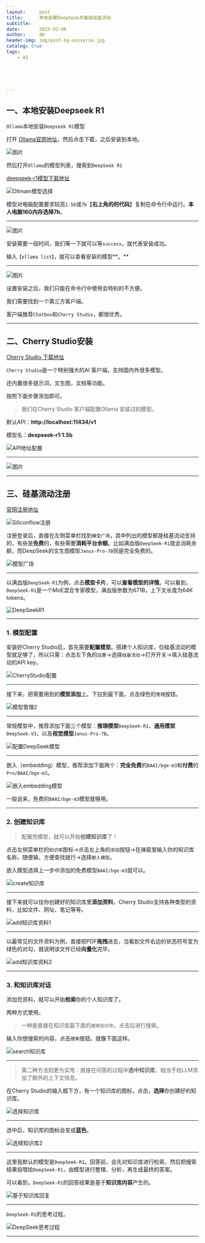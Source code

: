 ```yaml
---
layout:     post
title:      本地部署DeepSeek并集成硅基流动
subtitle:   
date:       2025-02-06
author:     dm
header-img: img/post-bg-universe.jpg
catalog: true
tags:
    - AI





---
```


## 一、本地安装Deepseek R1

`Ollama`本地安装`Deepseek R1`模型

打开 [Ollama官网地址](https://ollama.com/)，然后点击下载，之后安装到本地。

![图片](https://raw.githubusercontents.com/DongMing0103/MarkdownCloudImage/master/data/work/OllamaDownload.png)

然后打开`Ollama`的模型列表，搜索到`DeepSeek R1`

[deepseek-r1模型下载地址](https://ollama.com/library/deepseek-r1)

![Ollmam模型选择](https://raw.githubusercontents.com/DongMing0103/MarkdownCloudImage/master/data/work/Ollmam模型选择.png)

模型对电脑配置要求较高`1.5b`或`7b`【**右上角的的代码**】复制在命令行中运行。**本人电脑16G内存选择7b**。

---

![图片](https://raw.githubusercontents.com/DongMing0103/MarkdownCloudImage/master/data/work/下载模型.png)

安装需要一段时间，我们等一下就可以等`success`，就代表安装成功。 

输入`【ollama list】`，就可以查看安装的模型**。**

---

![图片](https://raw.githubusercontents.com/DongMing0103/MarkdownCloudImage/master/data/work/查看模型list.png)

设置安装之后，我们只能在命令行中使用会特别的不方便。

我们需要找到一个第三方客户端。

客户端推荐`Chatbox`和`Cherry Studio`，都很优秀。

---



## 二、Cherry Studio安装

[Cherry Studio 下载地址](https://cherry-ai.com/)

`Cherry Studio`是一个特别强大的AI 客户端，支持国内外很多模型。

还内置很多提示词，文生图，文档等功能。

按照下面步骤添加即可。

> 我们在Cherry Studio 客户端配置Ollama 安装过的模型。

默认API：**http://localhost:11434/v1**

模型名：**deepseek-r1:1.5b**

![API地址配置](https://raw.githubusercontents.com/DongMing0103/MarkdownCloudImage/master/data/work/API%E5%9C%B0%E5%9D%80%E9%85%8D%E7%BD%AE.png)

---

![图片](https://raw.githubusercontents.com/DongMing0103/MarkdownCloudImage/master/data/work/Ollama.png)

---

## 三、硅基流动注册

[官网注册地址](https://cloud.siliconflow.cn/i/hsszzZrZ)

![Siliconflow注册](https://raw.githubusercontents.com/DongMing0103/MarkdownCloudImage/master/data/work/Siliconflow注册.png)

注册登录后，直接在左侧菜单栏找到`模型广场`，其中列出的模型都是硅基流动支持的，有些是**免费**的，有些需要**消耗平台余额**。比如满血版`DeepSeek-R1`就会消耗余额，而DeepSeek的文生图模型`Janus-Pro-7B`则是完全免费的。

![模型广场](https://raw.githubusercontents.com/DongMing0103/MarkdownCloudImage/master/data/work/model%E9%80%89%E6%8B%A9.png)

---

以满血版`DeepSeek-R1`为例，点击**模型卡片**，可以**查看模型的详情**。可以看到，`DeepSeek-R1`是一个MoE混合专家模型，满血版参数为671B，上下文长度为64K tokens。

![DeepSeekR1](https://raw.githubusercontents.com/DongMing0103/MarkdownCloudImage/master/data/work/DeepSeekR1.png)

---

### **1. 模型配置**

安装好Cherry Studio后，首先需要**配置模型**。搭建个人知识库，仅硅基流动的模型就足够了，所以只需：点击左下角的`设置`->选择`硅基流动`->打开开关->填入硅基流动的API key。

![CherryStudio配置](https://raw.githubusercontents.com/DongMing0103/MarkdownCloudImage/master/data/work/CherryStudio%E9%85%8D%E7%BD%AE.png)

---

接下来，把需要用到的**模型添加**上。下拉到最下面，点击绿色的`管理`按钮。

![模型管理2](https://raw.githubusercontents.com/DongMing0103/MarkdownCloudImage/master/data/work/%E6%A8%A1%E5%9E%8B%E7%AE%A1%E7%90%862.png)

---

常规模型中，推荐添加下面三个模型：**推理模型**`DeepSeek-R1`、**通用模型**`DeepSeek-V3`，以及**视觉模型**`Janus-Pro-7B`。

![配置DeepSeek模型](https://raw.githubusercontents.com/DongMing0103/MarkdownCloudImage/master/data/work/%E9%85%8D%E7%BD%AEDeepSeek%E6%A8%A1%E5%9E%8B.png)

---

嵌入（embedding）模型，推荐添加下面两个：**完全免费**的`BAAI/bge-m3`和**付费**的`Pro/BAAI/bge-m3`。

![嵌入embedding模型](https://raw.githubusercontents.com/DongMing0103/MarkdownCloudImage/master/data/work/%E5%B5%8C%E5%85%A5embedding%E6%A8%A1%E5%9E%8B.png)

一般说来，免费的`BAAI/bge-m3`模型就够用。

---

### **2. 创建知识库**

> 配置完模型，就可以开始**创建知识库**了！

点击左侧菜单栏的`知识库`图标->点击左上角的`添加`按钮->在弹窗里输入你的知识库名称，随便输，方便查找就行->选择`嵌入模型`。

嵌入模型选择上一步中添加的免费模型`BAAI/bge-m3`就可以。

![create知识库](https://raw.githubusercontents.com/DongMing0103/MarkdownCloudImage/master/data/work/create%E7%9F%A5%E8%AF%86%E5%BA%93.png)

---

接下来就可以往你创建好的知识库里**添加资料**，Cherry Studio支持各种类型的资料，比如文件、网址、笔记等等。

![add知识库资料1](https://raw.githubusercontents.com/DongMing0103/MarkdownCloudImage/master/data/work/add%E7%9F%A5%E8%AF%86%E5%BA%93%E8%B5%84%E6%96%991.png)

---

以最常见的文件资料为例，直接把PDF**拖拽**进去，当看到文件右边的状态符号变为绿色的对勾，就说明该文件已经**向量化**完毕。

![add知识库资料2](https://raw.githubusercontents.com/DongMing0103/MarkdownCloudImage/master/data/work/add%E7%9F%A5%E8%AF%86%E5%BA%93%E8%B5%84%E6%96%992.png)

---

### **3. 和知识库对话**

添加完资料，就可以开始**检索**你的个人知识库了。

两种方式使用。

> 一种是直接在知识库最下面的`搜索知识库`，点击后进行搜索。

输入你想搜索的内容，点击`搜索`按钮。就像下面这样。

![search知识库](https://raw.githubusercontents.com/DongMing0103/MarkdownCloudImage/master/data/work/search%E7%9F%A5%E8%AF%86%E5%BA%93.png)

---

> 第二种方法则更为实用：直接在问答的过程中**选中知识库**，相当于给LLM添加了额外的上下文信息。

在Cherry Studio的输入框下方，有一个知识库的图标，点击，**选择**你创建好的知识库。

![选择知识库](https://raw.githubusercontents.com/DongMing0103/MarkdownCloudImage/master/data/work/%E9%80%89%E6%8B%A9%E7%9F%A5%E8%AF%86%E5%BA%93.png)

---

选中后，知识库的图标会变成**蓝色**。

![选择知识库2](https://raw.githubusercontents.com/DongMing0103/MarkdownCloudImage/master/data/work/%E9%80%89%E6%8B%A9%E7%9F%A5%E8%AF%86%E5%BA%932.png)

---

这里我默认的模型是`DeepSeek-R1`。回答前，会先对知识库进行检索，然后把搜索结果投喂给`DeepSeek-R1`，由模型进行整理、分析，再生成最终的答案。

可以看到，`DeepSeek-R1`的回答结果是基于**知识库内容**产生的。

![基于知识库回复](https://raw.githubusercontents.com/DongMing0103/MarkdownCloudImage/master/data/work/%E5%9F%BA%E4%BA%8E%E7%9F%A5%E8%AF%86%E5%BA%93%E5%9B%9E%E5%A4%8D.png)

---

`DeepSeek-R1`的思考过程。

![DeepSeek思考过程](https://raw.githubusercontents.com/DongMing0103/MarkdownCloudImage/master/data/work/DeepSeek%E6%80%9D%E8%80%83%E8%BF%87%E7%A8%8B.png)

------

 
